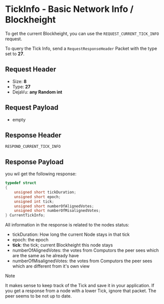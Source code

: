 # TickInfo - Basic Network Info / Blockheight
To get the current Blockheight, you can use the `REQUEST_CURRENT_TICK_INFO` request.

To query the Tick Info, send a `RequestResponseHeader` Packet with the type set to **27**.

## Request Header
- Size: **8**
- Type: **27**
- DejaVu: **any Random int**

## Request Payload
- empty

## Response Header
`RESPOND_CURRENT_TICK_INFO`

## Response Payload
you wil get the following response:

```c++
typedef struct
{
    unsigned short tickDuration;
    unsigned short epoch;
    unsigned int tick;
    unsigned short numberOfAlignedVotes;
    unsigned short numberOfMisalignedVotes;
} CurrentTickInfo;
```

All information in the response is related to the nodes status:

- tickDuration: How long the current Node stays in that tick
- epoch: the epoch
- **tick**: the tick; current Blockheight this node stays
- numberOfAlignedVotes: the votes from Computors the peer sees which are the same as he already have
- numberOfMisalignedVotes: the votes from Computors the peer sees which are different from it's own view

> [!NOTE]
> It makes sense to keep track of the Tick and save it in your application. If you get a response from a node with a lower Tick, ignore that packet. The peer seems to be not up to date.